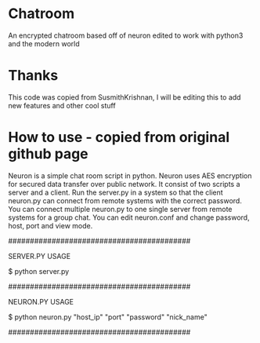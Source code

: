 # Chatroom
An encrypted chatroom based off of neuron edited to work with python3 and the modern world

# Thanks
This code was copied from SusmithKrishnan, I will be editing this to add new features and other cool stuff

# How to use - copied from original github page
Neuron is a simple chat room script in python. Neuron uses AES encryption for secured data transfer over public network. It consist of two scripts a server and a client. Run the server.py in a system so that the client neuron.py can connect from remote systems with the correct password. You can connect multiple neuron.py to one single server from remote systems for a group chat. You can edit neuron.conf and change password, host, port and view mode.

##########################################

SERVER.PY USAGE

$ python server.py

##########################################

NEURON.PY USAGE

$ python neuron.py "host_ip" "port" "password" "nick_name"

##########################################
